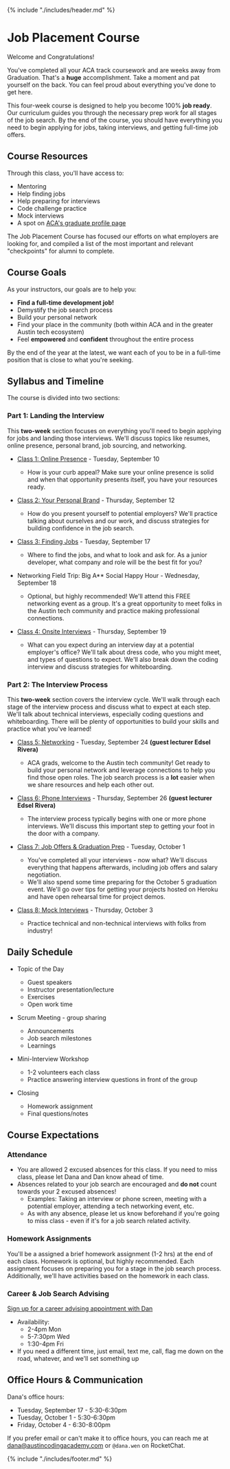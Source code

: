 {% include "./includes/header.md" %}

# Job Placement Course

Welcome and Congratulations!

You've completed all your ACA track coursework and are weeks away from Graduation. That's a **huge** accomplishment. Take a moment and pat yourself on the back. You can feel proud about everything you've done to get here.

This four-week course is designed to help you become 100% **job ready**. Our curriculum guides you through the necessary prep work for all stages of the job search. By the end of the course, you should have everything you need to begin applying for jobs, taking interviews, and getting full-time job offers.
<!--What does it mean to be **job ready**? We've put together a Job Ready Checklist to help guide you through the process.-->

## Course Resources

Through this class, you'll have access to:
* Mentoring
* Help finding jobs
* Help preparing for interviews
* Code challenge practice
* Mock interviews
* A spot on [ACA's graduate profile page](https://austincodingacademy.com/hire/)

The Job Placement Course has focused our efforts on what employers are looking for, and compiled a list of the most important and relevant "checkpoints" for alumni to complete.

## Course Goals

As your instructors, our goals are to help you:

* **Find a full-time development job!**
* Demystify the job search process
* Build your personal network
* Find your place in the community (both within ACA and in the greater Austin tech ecosystem)
* Feel **empowered** and **confident** throughout the entire process

By the end of the year at the latest, we want each of you to be in a full-time position that is close to what you're seeking.

## Syllabus and Timeline

The course is divided into two sections:

### Part 1: Landing the Interview

This **two-week** section focuses on everything you'll need to begin applying for jobs and landing those interviews. We'll discuss topics like resumes, online presence, personal brand, job sourcing, and networking.

* [Class 1: Online Presence](2019-summer/1-online-presence.md) - Tuesday, September 10
  * How is your curb appeal? Make sure your online presence is solid and when that opportunity presents itself, you have your resources ready.
  
* [Class 2: Your Personal Brand](2019-summer/2-personal-brand.md) - Thursday, September 12
  * How do you present yourself to potential employers? We'll practice talking about ourselves and our work, and discuss strategies for building confidence in the job search.
  
* [Class 3: Finding Jobs](2019-summer/3-job-search.md) - Tuesday, September 17
  * Where to find the jobs, and what to look and ask for. As a junior developer, what company and role will be the best fit for you?
  
* Networking Field Trip: Big A** Social Happy Hour - Wednesday, September 18
  * Optional, but highly recommended! We'll attend this FREE networking event as a group. It's a great opportunity to meet folks in the Austin tech community and practice making professional connections.
  
* [Class 4: Onsite Interviews](2019-summer/6-whiteboarding.md) - Thursday, September 19
  * What can you expect during an interview day at a potential employer's office? We'll talk about dress code, who you might meet, and types of questions to expect. We'll also break down the coding interview and discuss strategies for whiteboarding.

### Part 2: The Interview Process

This **two-week** section covers the interview cycle. We'll walk through each stage of the interview process and discuss what to expect at each step. We'll talk about technical interviews, especially coding questions and whiteboarding. There will be plenty of opportunities to build your skills and practice what you've learned!

* [Class 5: Networking](2019-summer/4-networking.md) - Tuesday, September 24 __(guest lecturer Edsel Rivera)__
  * ACA grads, welcome to the Austin tech community! Get ready to build your personal network and leverage connections to help you find those open roles. The job search process is a **lot** easier when we share resources and help each other out.

* [Class 6: Phone Interviews](2019-summer/5-phone-interview.md) - Thursday, September 26 __(guest lecturer Edsel Rivera)__
  * The interview process typically begins with one or more phone interviews. We'll discuss this important step to getting your foot in the door with a company.
  
* [Class 7: Job Offers & Graduation Prep](2019-summer/7-job-offer.md) - Tuesday, October 1
  * You've completed all your interviews - now what? We'll discuss everything that happens afterwards, including job offers and salary negotiation.
  * We'll also spend some time preparing for the October 5 graduation event. We'll go over tips for getting your projects hosted on Heroku and have open rehearsal time for project demos.
  
* [Class 8: Mock Interviews](2019-summer/8-mock-interview.md) - Thursday, October 3
  * Practice technical and non-technical interviews with folks from industry!
  
## Daily Schedule

* Topic of the Day
  * Guest speakers
  * Instructor presentation/lecture
  * Exercises
  * Open work time

* Scrum Meeting - group sharing
  * Announcements
  * Job search milestones
  * Learnings

* Mini-Interview Workshop
  * 1-2 volunteers each class
  * Practice answering interview questions in front of the group
  
* Closing
  * Homework assignment
  * Final questions/notes

## Course Expectations

### Attendance

* You are allowed 2 excused absences for this class. If you need to miss class, please let Dana and Dan know ahead of time.
* Absences related to your job search are encouraged and **do not** count towards your 2 excused absences!
  * Examples: Taking an interview or phone screen, meeting with a potential employer, attending a tech networking event, etc.
  * As with any absence, please let us know beforehand if you're going to miss class - even if it's for a job search related activity.

### Homework Assignments

You'll be a assigned a brief homework assignment (1-2 hrs) at the end of each class. Homework is optional, but highly recommended. Each assignment focuses on preparing you for a stage in the job search process. Additionally, we'll have activities based on the homework in each class.

### Career & Job Search Advising

[Sign up for a career advising appointment with Dan](https://acaappointment.as.me/?calendarID=3086181)
* Availability:
  * 2-4pm Mon
  * 5-7:30pm Wed
  * 1:30-4pm Fri
* If you need a different time, just email, text me, call, flag me down on the road, whatever, and we'll set something up

## Office Hours & Communication

Dana's office hours: 
* Tuesday, September 17 - 5:30-6:30pm
* Tuesday, October 1 - 5:30-6:30pm
* Friday, October 4 - 6:30-8:00pm

If you prefer email or can't make it to office hours, you can reach me at <dana@austincodingacademy.com> or `@dana.wen` on RocketChat.

{% include "./includes/footer.md" %}
